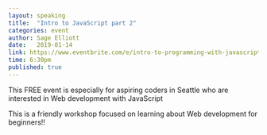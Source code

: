 ```yaml
---
layout: speaking
title:  "Intro to JavaScript part 2"
categories: event
author: Sage Elliott
date:   2019-01-14
link: https://www.eventbrite.com/e/intro-to-programming-with-javascript-tickets-74341474351
time: 6:30pm
published: true
---
```


This FREE event is especially for aspiring coders in Seattle who are interested in Web development with JavaScript

This is a friendly workshop focused on learning about Web development for beginners!!
